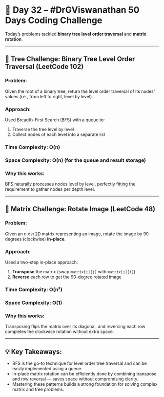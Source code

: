 # 🚀 Day 32 – #DrGViswanathan 50 Days Coding Challenge

Today’s problems tackled **binary tree level order traversal** and **matrix rotation**.

---

## 💫 Tree Challenge: Binary Tree Level Order Traversal (LeetCode 102)

### **Problem:**  
Given the root of a binary tree, return the level order traversal of its nodes' values (i.e., from left to right, level by level).

### **Approach:**  
Used Breadth-First Search (BFS) with a queue to:  
1. Traverse the tree level by level  
2. Collect nodes of each level into a separate list

### **Time Complexity:** O(n)  
### **Space Complexity:** O(n) (for the queue and result storage)

### **Why this works:**  
BFS naturally processes nodes level by level, perfectly fitting the requirement to gather nodes per depth level.

---

## 💫 Matrix Challenge: Rotate Image (LeetCode 48)

### **Problem:**  
Given an *n x n* 2D matrix representing an image, rotate the image by 90 degrees (clockwise) **in-place**.

### **Approach:**  
Used a two-step in-place approach:  
1. **Transpose** the matrix (swap `matrix[i][j]` with `matrix[j][i]`)  
2. **Reverse** each row to get the 90-degree rotated image

### **Time Complexity:** O(n²)  
### **Space Complexity:** O(1)

### **Why this works:**  
Transposing flips the matrix over its diagonal, and reversing each row completes the clockwise rotation without extra space.

---

## 💡 Key Takeaways:

- BFS is the go-to technique for level order tree traversal and can be easily implemented using a queue.  
- In-place matrix rotation can be efficiently done by combining transpose and row reversal — saves space without compromising clarity.  
- Mastering these patterns builds a strong foundation for solving complex matrix and tree problems.


